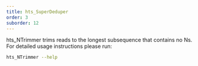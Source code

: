 ```yaml
---
title: hts_SuperDeduper
order: 3
suborder: 12
---
```


hts_NTrimmer trims reads to the longest subsequence that contains no Ns.
For detailed usage instructions please run:

```bash
hts_NTrimmer --help
```
